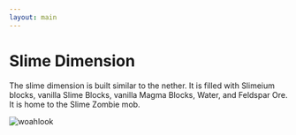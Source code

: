 ```yaml
---
layout: main
---
```


# Slime Dimension

The slime dimension is built similar to the nether. It is filled with Slimeium blocks, vanilla Slime Blocks, vanilla Magma Blocks, Water, and Feldspar Ore. It is home to the Slime Zombie mob.

![woahlook](https://t.gyazo.com/teams/chew/bddd4fb8b7d13c51b1f85480a61d9e10.png)
